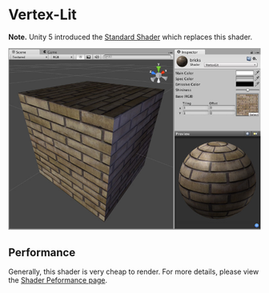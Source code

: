 Vertex-Lit
==========

**Note.** Unity 5 introduced the [Standard Shader](shader-StandardShader) which replaces this shader.

![](../uploads/Shaders/Shader-NormalVertex.jpg) 

<!-- include shader-VertexLitSubsetImport -->

Performance
-----------


Generally, this shader is very cheap to render. For more details, please view the [Shader Peformance page](shader-Performance).

